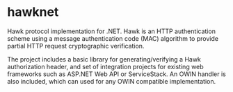 hawknet
=======

Hawk protocol implementation for .NET. Hawk is an HTTP authentication scheme using a message authentication code (MAC) algorithm to provide partial HTTP request cryptographic verification.

The project includes a basic library for generating/verifying a Hawk authorization header, and set of integration projects for existing web frameworks such as ASP.NET Web API or ServiceStack. An OWIN handler is also included, which can used for any OWIN compatible implementation.

